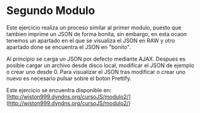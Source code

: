 Segundo Modulo
==============
Este ejercicio realiza un proceso similar al primer modulo, puesto que tambien imprime un JSON de forma bonita, sin embargo, en esta ocaon tenemos un apartado en el que se visualiza el JSON en RAW y otro apartado done se encuentra el JSON en "bonito".

Al principio se carga un JSON por defecto mediante AJAX. Despues es posible cargar un archivo desde disco local, modificar el JSON de ejemplo o crear uno desde 0. Para visualizar el JSON tras modificar o crear uno nuevo es necesario pulsar sobre el boton Prettify.

Este ejercicio se encuentra disponible en: [http://wiston999.dyndns.org/cursoJS/modulo2/] (http://wiston999.dyndns.org/cursoJS/modulo2/)


